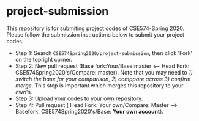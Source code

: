 # project-submission
This repository is for submiting project codes of CSE574-Spring 2020. Please follow the submission instructions below to submit your project codes.

- Step 1: Search `CSE574Spring2020/project-submission`, then click 'Fork' on the topright corner.
- Step 2: New pull request (Base fork:Your/Base:master <— Head Fork: CSE574Spring2020's/Compare: master). Note that you may need to *1) switch the base for your comparison*, *2) comppare across* *3) confirm merge*. This step is important which merges this repository to your own's.
- Step 3: Upload your codes to your own repository.
- Step 4: Pull request ( Head Fork: Your own/Compare: Master —> Basefork: CSE574Spring2020's/Base: **Your own account**).
